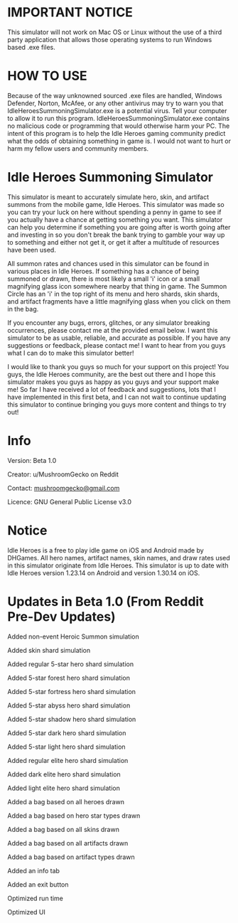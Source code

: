 # IMPORTANT NOTICE
This simulator will not work on Mac OS or Linux without the use of a third party application that allows those operating systems to run Windows based .exe files.

# HOW TO USE
Because of the way unknowned sourced .exe files are handled, Windows Defender, Norton, McAfee, or any other antivirus may try to warn you that IdleHeroesSummoningSimulator.exe is a potential virus. Tell your computer to allow it to run this program. IdleHeroesSummoningSimulator.exe contains no malicious code or programming that would otherwise harm your PC. The intent of this program is to help the Idle Heroes gaming community predict what the odds of obtaining something in game is. I would not want to hurt or harm my fellow users and community members.

# Idle Heroes Summoning Simulator
This simulator is meant to accurately simulate hero, skin, and artifact summons from the mobile game, Idle Heroes. This simulator was made so you can try your luck on here without spending a penny in game to see if you actually have a chance at getting something you want. This simulator can help you determine if something you are going after is worth going after and investing in so you don't break the bank trying to gamble your way up to something and either not get it, or get it after a multitude of resources have been used.

All summon rates and chances used in this simulator can be found in various places in Idle Heroes. If something has a chance of being summoned or drawn, there is most likely a small 'i' icon or a small magnifying glass icon somewhere nearby that thing in game. The Summon Circle has an 'i' in the top right of its menu and hero shards, skin shards, and artifact fragments have a little magnifying glass when you click on them in the bag.

If you encounter any bugs, errors, glitches, or any simulator breaking occurrences, please contact me at the provided email below. I want this simulator to be as usable, reliable, and accurate as possible. If you have any suggestions or feedback, please contact me! I want to hear from you guys what I can do to make this simulator better!

I would like to thank you guys so much for your support on this project! You guys, the Idle Heroes community, are the best out there and I hope this simulator makes you guys as happy as you guys and your support make me! So far I have received a lot of feedback and suggestions, lots that I have implemented in this first beta, and I can not wait to continue updating this simulator to continue bringing you guys more content and things to try out!

# Info
Version: Beta 1.0

Creator: u/MushroomGecko on Reddit

Contact: mushroomgecko@gmail.com

Licence: GNU General Public License v3.0

# Notice
Idle Heroes is a free to play idle game on iOS and Android made by DHGames. All hero names, artifact names, skin names, and draw rates used in this simulator originate from Idle Heroes. This simulator is up to date with Idle Heroes version 1.23.14 on Android and version 1.30.14 on iOS.

# Updates in Beta 1.0 (From Reddit Pre-Dev Updates)
Added non-event Heroic Summon simulation

Added skin shard simulation

Added regular 5-star hero shard simulation

Added 5-star forest hero shard simulation

Added 5-star fortress hero shard simulation

Added 5-star abyss hero shard simulation

Added 5-star shadow hero shard simulation

Added 5-star dark hero shard simulation

Added 5-star light hero shard simulation

Added regular elite hero shard simulation

Added dark elite hero shard simulation

Added light elite hero shard simulation

Added a bag based on all heroes drawn

Added a bag based on hero star types drawn

Added a bag based on all skins drawn

Added a bag based on all artifacts drawn

Added a bag based on artifact types drawn

Added an info tab

Added an exit button

Optimized run time

Optimized UI
